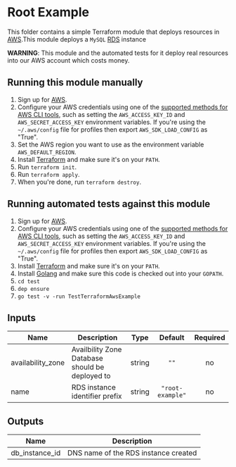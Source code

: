 # Root Example

This folder contains a simple Terraform module that deploys resources in [AWS](https://aws.amazon.com/).This module deploys a `MySQL` [
RDS](https://docs.aws.amazon.com/AmazonRDS/latest/UserGuide/Welcome.html) instance

**WARNING**: This module and the automated tests for it deploy real resources into our AWS account which costs money. 


## Running this module manually

1. Sign up for [AWS](https://aws.amazon.com/).
2. Configure your AWS credentials using one of the [supported methods for AWS CLI
   tools](https://docs.aws.amazon.com/cli/latest/userguide/cli-chap-getting-started.html), such as setting the
   `AWS_ACCESS_KEY_ID` and `AWS_SECRET_ACCESS_KEY` environment variables. If you're using the `~/.aws/config` file for profiles then export `AWS_SDK_LOAD_CONFIG` as "True".
3. Set the AWS region you want to use as the environment variable `AWS_DEFAULT_REGION`.
4. Install [Terraform](https://www.terraform.io/) and make sure it's on your `PATH`.
5. Run `terraform init`.
6. Run `terraform apply`.
7. When you're done, run `terraform destroy`.




## Running automated tests against this module

1. Sign up for [AWS](https://aws.amazon.com/).
1. Configure your AWS credentials using one of the [supported methods for AWS CLI
   tools](https://docs.aws.amazon.com/cli/latest/userguide/cli-chap-getting-started.html), such as setting the
   `AWS_ACCESS_KEY_ID` and `AWS_SECRET_ACCESS_KEY` environment variables. If you're using the `~/.aws/config` file for profiles then export `AWS_SDK_LOAD_CONFIG` as "True".
1. Install [Terraform](https://www.terraform.io/) and make sure it's on your `PATH`.
1. Install [Golang](https://golang.org/) and make sure this code is checked out into your `GOPATH`.
1. `cd test`
1. `dep ensure`
1. `go test -v -run TestTerraformAwsExample`

[/]: / "<!-- BEGINNING OF PRE-COMMIT-TERRAFORM DOCS HOOK -->"
## Inputs

| Name | Description | Type | Default | Required |
|------|-------------|:----:|:-----:|:-----:|
| availability\_zone | Availbility Zone Database should be deployed to | string | `""` | no |
| name | RDS instance identifier prefix | string | `"root-example"` | no |

## Outputs

| Name | Description |
|------|-------------|
| db\_instance\_id | DNS name of the RDS instance created |

[/]: / "<!-- END OF PRE-COMMIT-TERRAFORM DOCS HOOK -->"
